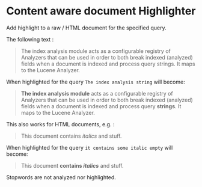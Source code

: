Content aware document Highlighter
=======================

Add highlight to a raw / HTML document for the specified query.

The following text :

> The index analysis module acts as a configurable registry of Analyzers that can be used in order to both break indexed (analyzed) fields when a document is indexed and process query strings. It maps to the Lucene Analyzer.

When highlighted for the query `The index analysis string` will become:

> **The index analysis module** acts as a configurable registry of Analyzers that can be used in order to both break indexed (analyzed) fields when a document is indexed and process query **strings**. It maps to the Lucene Analyzer.

This also works for HTML documents, e.g. :

> This document contains _italics_ and stuff.

When highlighted for the query `it contains some italic empty` will become:
> This document **contains _italics_** and stuff.

Stopwords are not analyzed nor highlighted.
